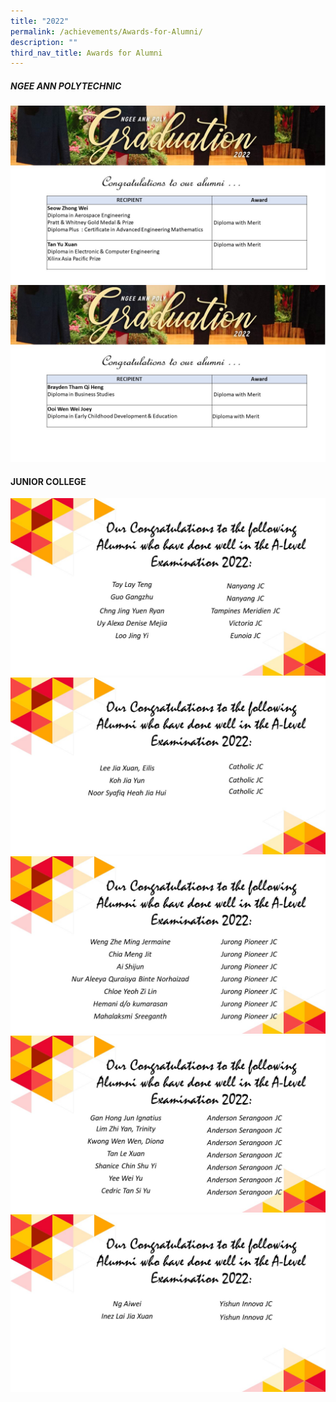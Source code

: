 ```yaml
---
title: "2022"
permalink: /achievements/Awards-for-Alumni/
description: ""
third_nav_title: Awards for Alumni
---
```

##### **NGEE ANN POLYTECHNIC**
![](/images/NP1.jpg)
![](/images/NP2.jpg)
#### **JUNIOR COLLEGE**
![](/images/Slide1jc22n.jpg)
![](/images/Slide2jc22n.jpg)
![](/images/Slide3jc22n.jpg)
![](/images/Slide4jc22n.jpg)
![](/images/Slide5jc22n.jpg)